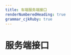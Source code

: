 ```yaml
---
title: 车端服务端接口
renderNumberedHeading: true
grammar_cjkRuby: true
---
```



# 服务端接口

``` vehicle_unbind_vehicle:
```